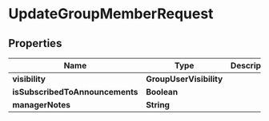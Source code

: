 

# UpdateGroupMemberRequest


## Properties

| Name | Type | Description | Notes |
|------------ | ------------- | ------------- | -------------|
|**visibility** | **GroupUserVisibility** |  |  [optional] |
|**isSubscribedToAnnouncements** | **Boolean** |  |  [optional] |
|**managerNotes** | **String** |  |  [optional] |



